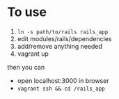 # To use

1. `ln -s path/to/rails rails_app`
2. edit modules/rails/dependencies
3. add/remove anything needed
4. vagrant up

then you can
*	open localhost:3000 in browser
* `vagrant ssh && cd /rails_app`
